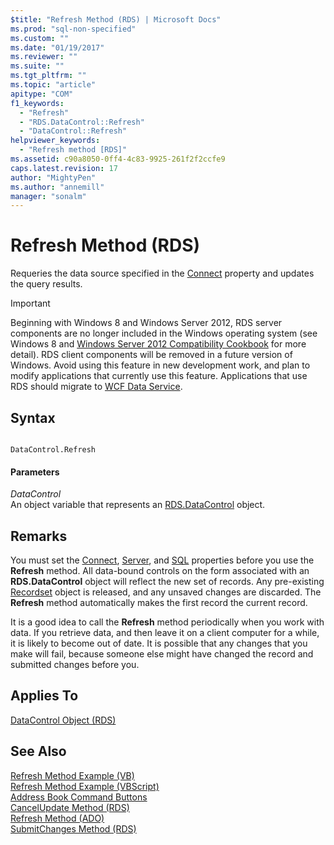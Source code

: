```yaml
---
$title: "Refresh Method (RDS) | Microsoft Docs"
ms.prod: "sql-non-specified"
ms.custom: ""
ms.date: "01/19/2017"
ms.reviewer: ""
ms.suite: ""
ms.tgt_pltfrm: ""
ms.topic: "article"
apitype: "COM"
f1_keywords: 
  - "Refresh"
  - "RDS.DataControl::Refresh"
  - "DataControl::Refresh"
helpviewer_keywords: 
  - "Refresh method [RDS]"
ms.assetid: c90a8050-0ff4-4c83-9925-261f2f2ccfe9
caps.latest.revision: 17
author: "MightyPen"
ms.author: "annemill"
manager: "sonalm"
---
```

# Refresh Method (RDS)
Requeries the data source specified in the [Connect](../../../ado/reference/rds-api/connect-property-rds.md) property and updates the query results.  
  
> [!IMPORTANT]
>  Beginning with Windows 8 and Windows Server 2012, RDS server components are no longer included in the Windows operating system (see Windows 8 and [Windows Server 2012 Compatibility Cookbook](https://www.microsoft.com/en-us/download/details.aspx?id=27416) for more detail). RDS client components will be removed in a future version of Windows. Avoid using this feature in new development work, and plan to modify applications that currently use this feature. Applications that use RDS should migrate to [WCF Data Service](http://go.microsoft.com/fwlink/?LinkId=199565).  
  
## Syntax  
  
```  
  
DataControl.Refresh  
```  
  
#### Parameters  
 *DataControl*  
 An object variable that represents an [RDS.DataControl](../../../ado/reference/rds-api/datacontrol-object-rds.md) object.  
  
## Remarks  
 You must set the [Connect](../../../ado/reference/rds-api/connect-property-rds.md), [Server](../../../ado/reference/rds-api/server-property-rds.md), and [SQL](../../../ado/reference/rds-api/sql-property.md) properties before you use the **Refresh** method. All data-bound controls on the form associated with an **RDS.DataControl** object will reflect the new set of records. Any pre-existing [Recordset](../../../ado/reference/ado-api/recordset-object-ado.md) object is released, and any unsaved changes are discarded. The **Refresh** method automatically makes the first record the current record.  
  
 It is a good idea to call the **Refresh** method periodically when you work with data. If you retrieve data, and then leave it on a client computer for a while, it is likely to become out of date. It is possible that any changes that you make will fail, because someone else might have changed the record and submitted changes before you.  
  
## Applies To  
 [DataControl Object (RDS)](../../../ado/reference/rds-api/datacontrol-object-rds.md)  
  
## See Also  
 [Refresh Method Example (VB)](../../../ado/reference/ado-api/refresh-method-example-vb.md)   
 [Refresh Method Example (VBScript)](../../../ado/reference/rds-api/refresh-method-example-vbscript.md)   
 [Address Book Command Buttons](../../../ado/guide/remote-data-service/address-book-command-buttons.md)   
 [CancelUpdate Method (RDS)](../../../ado/reference/rds-api/cancelupdate-method-rds.md)   
 [Refresh Method (ADO)](../../../ado/reference/ado-api/refresh-method-ado.md)   
 [SubmitChanges Method (RDS)](../../../ado/reference/rds-api/submitchanges-method-rds.md)


